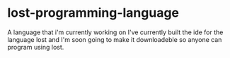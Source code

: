 # lost-programming-language
A language that i'm currently working on
I've currently built the ide for the  language lost and I'm soon going to make it downloadeble so anyone can program using lost.
